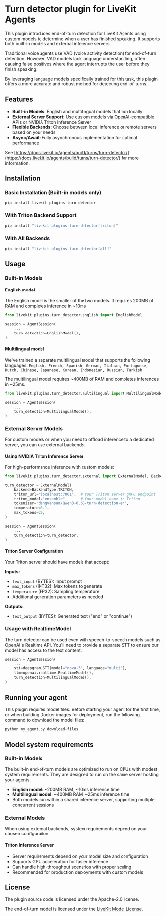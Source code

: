 # Turn detector plugin for LiveKit Agents

This plugin introduces end-of-turn detection for LiveKit Agents using custom models to determine when a user has finished speaking. It supports both built-in models and external inference servers.

Traditional voice agents use VAD (voice activity detection) for end-of-turn detection. However, VAD models lack language understanding, often causing false positives where the agent interrupts the user before they finish speaking.

By leveraging language models specifically trained for this task, this plugin offers a more accurate and robust method for detecting end-of-turns.

## Features

- **Built-in Models**: English and multilingual models that run locally
- **External Server Support**: Use custom models via OpenAI-compatible APIs or NVIDIA Triton Inference Server
- **Flexible Backends**: Choose between local inference or remote servers based on your needs
- **Async/Await**: Fully asynchronous implementation for optimal performance

See [https://docs.livekit.io/agents/build/turns/turn-detector/](https://docs.livekit.io/agents/build/turns/turn-detector/) for more information.

## Installation

### Basic Installation (Built-in models only)
```bash
pip install livekit-plugins-turn-detector
```

### With Triton Backend Support
```bash
pip install "livekit-plugins-turn-detector[triton]"
```

### With All Backends
```bash
pip install "livekit-plugins-turn-detector[all]"
```

## Usage

### Built-in Models

#### English model

The English model is the smaller of the two models. It requires 200MB of RAM and completes inference in ~10ms

```python
from livekit.plugins.turn_detector.english import EnglishModel

session = AgentSession(
    ...
    turn_detection=EnglishModel(),
)
```

#### Multilingual model

We've trained a separate multilingual model that supports the following languages: `English, French, Spanish, German, Italian, Portuguese, Dutch, Chinese, Japanese, Korean, Indonesian, Russian, Turkish`

The multilingual model requires ~400MB of RAM and completes inferences in ~25ms.

```python
from livekit.plugins.turn_detector.multilingual import MultilingualModel

session = AgentSession(
    ...
    turn_detection=MultilingualModel(),
)
```

### External Server Models

For custom models or when you need to offload inference to a dedicated server, you can use external backends.

#### Using NVIDIA Triton Inference Server

For high-performance inference with custom models:

```python
from livekit.plugins.turn_detector.external import ExternalModel, BackendType

turn_detector = ExternalModel(
    backend=BackendType.TRITON,
    triton_url="localhost:7001",  # Your Triton server gRPC endpoint
    triton_model="ensemble",      # Your model name in Triton
    tokenizer="dangvansam/Qwen3-0.6B-turn-detection-en",
    temperature=0.1,
    max_tokens=20,
)

session = AgentSession(
    ...
    turn_detection=turn_detector,
)
```

#### Triton Server Configuration

Your Triton server should have models that accept:

**Inputs:**
- `text_input` (BYTES): Input prompt
- `max_tokens` (INT32): Max tokens to generate  
- `temperature` (FP32): Sampling temperature
- Additional generation parameters as needed

**Outputs:**
- `text_output` (BYTES): Generated text ("end" or "continue")

### Usage with RealtimeModel

The turn detector can be used even with speech-to-speech models such as OpenAI's Realtime API. You'll need to provide a separate STT to ensure our model has access to the text content.

```python
session = AgentSession(
    ...
    stt=deepgram.STT(model="nova-3", language="multi"),
    llm=openai.realtime.RealtimeModel(),
    turn_detection=MultilingualModel(),
)
```

## Running your agent

This plugin requires model files. Before starting your agent for the first time, or when building Docker images for deployment, run the following command to download the model files:

```bash
python my_agent.py download-files
```

## Model system requirements

### Built-in Models

The built-in end-of-turn models are optimized to run on CPUs with modest system requirements. They are designed to run on the same server hosting your agents.

- **English model**: ~200MB RAM, ~10ms inference time
- **Multilingual model**: ~400MB RAM, ~25ms inference time
- Both models run within a shared inference server, supporting multiple concurrent sessions

### External Models

When using external backends, system requirements depend on your chosen configuration:

#### Triton Inference Server
- Server requirements depend on your model size and configuration
- Supports GPU acceleration for faster inference
- Can handle high-throughput scenarios with proper scaling
- Recommended for production deployments with custom models

## License

The plugin source code is licensed under the Apache-2.0 license.

The end-of-turn model is licensed under the [LiveKit Model License](https://huggingface.co/livekit/turn-detector/blob/main/LICENSE).
